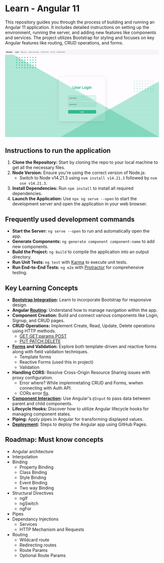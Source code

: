 # Learn - Angular 11
This repository guides you through the process of building and running an Angular 11 application. It includes detailed instructions on setting up the environment, running the server, and adding new features like components and services. The project utilizes Bootstrap for styling and focuses on key Angular features like routing, CRUD operations, and forms.

![gif not found](/demo.gif)

## Instructions to run the application
1. **Clone the Repository:** Start by cloning the repo to your local machine to get all the necessary files.
2. **Node Version:** Ensure you're using the correct version of Node.js:
   - Switch to Node v14.21.3 using `nvm install v14.21.3` followed by `nvm use v14.21.3`.
3. **Install Dependencies:** Run `npm install` to install all required dependencies.
4. **Launch the Application:** Use `npx ng serve --open` to start the development server and open the application in your web browser.


## Frequently used development commands
- **Start the Server:** `ng serve --open` to run and automatically open the app.
- **Generate Components:** `ng generate component component-name` to add new components.
- **Build the Project:** `ng build` to compile the application into an output directory.
- **Run Unit Tests:** `ng test` with [Karma](https://karma-runner.github.io) to execute unit tests.
- **Run End-to-End Tests:** `ng e2e` with [Protractor](http://www.protractortest.org/) for comprehensive testing.


## Key Learning Concepts
- **[Bootstrap Integration](https://therichpost.com/angular-11-bootstrap-4-navbar-with-icon-top/):** Learn to incorporate Bootstrap for responsive design.
- **Angular [Routing](https://angular.io/guide/router):** Understand how to manage navigation within the app.
- **Component Creation:** Build and connect various components like Login, Signup, and CRUD pages.
- **CRUD Operations:** Implement Create, Read, Update, Delete operations using HTTP methods.
  - [GET GET:params POST](https://www.youtube.com/watch?v=rdLJNGZvlAA)
  - [PUT PATCH DELETE](https://www.youtube.com/watch?v=sz30RXzRRzs)
- **[Forms](https://www.youtube.com/playlist?list=PL9Osfv2HEXE2IDfYv6ORboNc4I-5Vp7cw) and Validation:** Explore both template-driven and reactive forms along with field validation techniques.
  - Template forms
  - Reactive Forms (used this in project)
  - Validation
- **Handling CORS:** Resolve Cross-Origin Resource Sharing issues with proxy configuration.
  - Error where? While implemnetating CRUD and Forms, wwhen connecting with Auth API.
  - CORs error [fix](https://www.positronx.io/handle-cors-in-angular-with-proxy-configuration/#:~:text=Enable%20CORS%20with%20Proxy%20Configuration%20Settings%20in%20Angular.&text=To%20enable%20CORS%20via%20proxy,the%20deliberate%20use%20of%20SSL).
- **[Component Interaction](https://www.youtube.com/watch?v=qenFRHDxU6E&list=PL4cUxeGkcC9jqhk5RvBiEwHMKSUXPyng0):** Use Angular's `@Input` to pass data between parent and child components.
- **Lifecycle Hooks:** Discover how to utilize Angular lifecycle hooks for managing component states.
- **Piping:** Apply pipes in Angular for transforming displayed values.
- **[Deployment](https://medium.com/tech-insights/how-to-deploy-angular-apps-to-github-pages-gh-pages-896c4e10f9b4):** Steps to deploy the Angular app using GitHub Pages.


## Roadmap: Must know concepts
- Angular architecture
- Interpolation
- Binding
  - Property Binding
  - Class Binding
  - Style Binding
  - Event Binding
  - Two way Binding
- Structural Directives
  - ngIf
  - ngSwitch
  - ngFor
- Pipes
- Dependancy Injections
  - Services
  - HTTP Mechanism and Requests
- Routing
  - Wildcard route
  - Redirecting routes
  - Route Params
  - Optional Route Params